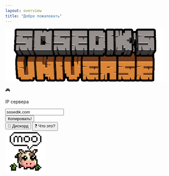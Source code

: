 ```yaml
---
layout: overview
title: "Добро пожаловать"
---
```


<div class="server">
    <img src="./assets/server_logo.png" draggable="false" alt="Server Logo" class="server-logo">
    <div class="server-background center-column">
        <div class="ip center-column">
            <p class="ip-text">🎮</p>
            <p class="ip-text">IP сервера</p>
            <form class="ip-input"><input class="mc mc-white" type="text" id="server-ip" name="server-ip" value="sosedik.com"></form>
            <button id="ip-button" class="menu-button mc mc-white" onclick="copyIp();"><span id="ip-title" class="ip-title">Копировать!</span></button>
        </div>
        <div class="bottom-buttons">
            <button id="discord-button" class="menu-button mc mc-white" onclick="window.open('https://discord.io/sosedik', '_blank');">👾 Дискорд</button>
            <button id="wiki-button" class="menu-button mc mc-white" onclick="location.href='./wiki.html'" type="button">❓ Что это?</button>
        </div>
    </div>
    <img src="./assets/moople_logo.svg" draggable="false" alt="Moople Logo" class="moople-logo">
</div>
